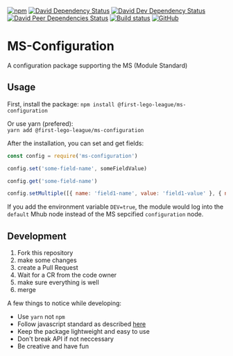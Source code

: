[![npm](https://img.shields.io/npm/v/@first-lego-league/ms-configuration.svg)](https://www.npmjs.com/package/@first-lego-league/ms-configuration)
[![David Dependency Status](https://david-dm.org/FirstLegoLeague/ms-configuration.svg)](https://david-dm.org/FirstLegoLeague/ms-configuration)
[![David Dev Dependency Status](https://david-dm.org/FirstLegoLeague/ms-configuration/dev-status.svg)](https://david-dm.org/FirstLegoLeague/ms-configuration#info=devDependencies)
[![David Peer Dependencies Status](https://david-dm.org/FirstLegoLeague/ms-configuration/peer-status.svg)](https://david-dm.org/FirstLegoLeague/ms-configuration?type=peer)
[![Build status](https://ci.appveyor.com/api/projects/status/ec89gr4r94v7haxt/branch/master?svg=true)](https://ci.appveyor.com/project/2roy999/ms-configuration/branch/master)
[![GitHub](https://img.shields.io/github/license/FirstLegoLeague/ms-configuration.svg)](https://github.com/FirstLegoLeague/ms-configuration/blob/master/LICENSE)

# MS-Configuration

A configuration package supporting the MS (Module Standard)

## Usage

First, install the package:
`npm install @first-lego-league/ms-configuration`

Or use yarn (prefered):  
`yarn add @first-lego-league/ms-configuration`

After the installation, you can set and get fields:  
```javascript
const config = require('ms-configuration')

config.set('some-field-name', someFieldValue)

config.get('some-field-name')

config.setMultiple([{ name: 'field1-name', value: 'field1-value' }, { name: 'field2-name', value: 'field2-value' }, ...])

```

If you add the environment variable `DEV=true`, the module would log into the `default` Mhub node instead of the MS sepcified `configuration` node.

## Development
1. Fork this repository
2. make some changes
3. create a Pull Request
4. Wait for a CR from the code owner
5. make sure everything is well
6. merge

A few things to notice while developing:
* Use `yarn` not `npm`
* Follow javascript standard as described [here](https://standardjs.com/)
* Keep the package lightweight and easy to use
* Don't break API if not neccessary
* Be creative and have fun
